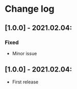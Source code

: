 # Change log

## [1.0.0] - 2021.02.04:
### Fixed
- Minor issue

## [1.0.0] - 2021.02.04:
- First release
